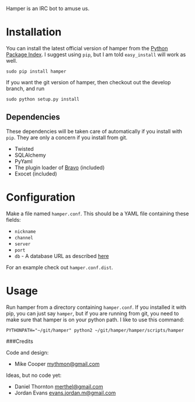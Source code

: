 Hamper is an IRC bot to amuse us.

Installation
============
You can install the latest official version of hamper from the [Python Package
Index][pypi]. I suggest using `pip`, but I am told `easy_install` will work as
well.

    sudo pip install hamper

If you want the git version of hamper, then checkout out the develop branch,
and run

    sudo python setup.py install

[pypi]: http://pypi.python.org/pypi

Dependencies
------------
These dependencies will be taken care of automatically if you install with
`pip`. They are only a concern if you install from git.

-   Twisted
-   SQLAlchemy
-   PyYaml
-   The plugin loader of [Bravo][bravo] (included)
-   Exocet (included)

[bravo]: https://github.com/MostAwesomeDude/bravo

Configuration
=============
Make a file named `hamper.conf`. This should be a YAML file containing these
fields:

-   `nickname`
-   `channel`
-   `server`
-   `port`
-   `db` - A database URL as described [here][dburl]

For an example check out `hamper.conf.dist`.

[dburl]: http://www.sqlalchemy.org/docs/core/engines.html#sqlalchemy.create_engine

Usage
=====
Run hamper from a directory containing `hamper.conf`. If you installed it with
pip, you can just say `hamper`, but if you are running from git, you need to
make sure that hamper is on your python path. I like to use this command:

    PYTHONPATH="~/git/hamper" python2 ~/git/hamper/hamper/scripts/hamper

###Credits

Code and design:

-   Mike Cooper <mythmon@gmail.com>

Ideas, but no code yet:

-   Daniel Thornton <merthel@gmail.com>
-   Jordan Evans <evans.jordan.m@gmail.com>
